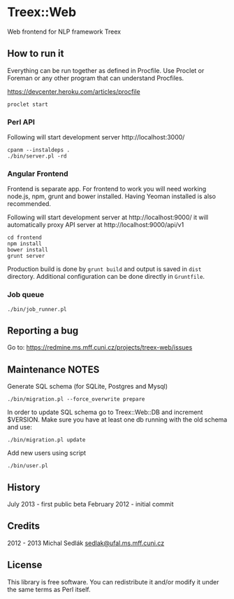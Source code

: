 # Treex::Web

Web frontend for NLP framework Treex

## How to run it

Everything can be run together as defined in Procfile. Use Proclet or
Foreman or any other program that can understand Procfiles.

https://devcenter.heroku.com/articles/procfile

    proclet start

### Perl API

Following will start development server http://localhost:3000/

    cpanm --instaldeps .
    ./bin/server.pl -rd

### Angular Frontend

Frontend is separate app. For frontend to work you will need working
node.js, npm, grunt and bower installed. Having Yeoman installed
is also recommended.

Following will start development server at http://localhost:9000/ it
will automatically proxy API server at http://localhost:9000/api/v1

    cd frontend
    npm install
    bower install
    grunt server

Production build is done by `grunt build` and output is saved in
`dist` directory. Additional configuration can be done directly in
`Gruntfile`.

### Job queue

    ./bin/job_runner.pl

## Reporting a bug

Go to:
https://redmine.ms.mff.cuni.cz/projects/treex-web/issues

## Maintenance NOTES

Generate SQL schema (for SQLite, Postgres and Mysql)

    ./bin/migration.pl --force_overwrite prepare

In order to update SQL schema go to Treex::Web::DB and increment
$VERSION. Make sure you have at least one db running with the old
schema and use:

    ./bin/migration.pl update

Add new users using script

    ./bin/user.pl

## History

July 2013 - first public beta
February 2012 - initial commit

## Credits

2012 - 2013 Michal Sedlák <sedlak@ufal.ms.mff.cuni.cz>

## License

This library is free software. You can redistribute it and/or modify
it under the same terms as Perl itself.
